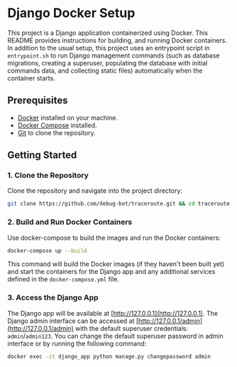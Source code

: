 # Django Docker Setup

This project is a Django application containerized using Docker. This README provides instructions for building, and running Docker containers. In addition to the usual setup, this project uses an entrypoint script in `entrypoint.sh` to run Django management commands (such as database migrations, creating a superuser, populating the database with initial commands data, and collecting static files) automatically when the container starts.

## Prerequisites

- [Docker](https://docs.docker.com/get-docker/) installed on your machine.
- [Docker Compose](https://docs.docker.com/compose/install/) installed.
- [Git](https://git-scm.com/) to clone the repository.

## Getting Started

### 1. Clone the Repository

Clone the repository and navigate into the project directory:

```bash
git clone https://github.com/debug-bot/traceroute.git && cd traceroute
```

### 2. Build and Run Docker Containers

Use docker-compose to build the images and run the Docker containers:

```bash
docker-compose up --build
```

This command will build the Docker images (if they haven't been built yet) and start the containers for the Django app and any additional services defined in the
 `docker-compose.yml` file.

### 3. Access the Django App

The Django app will be available at [http://127.0.0.1](http://127.0.0.1). The Django admin interface can be accessed
 at [http://127.0.0.1/admin](http://127.0.0.1/admin) with the default superuser credentials: `admin`/`admin123`. You can change the default superuser password in admin interface or by running the following command:
```bash
docker exec -it django_app python manage.py changepassword admin
```


